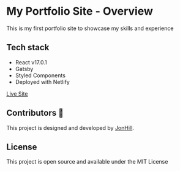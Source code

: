 # My Portfolio Site - Overview

This is my first portfolio site to showcase my skills and experience

## Tech stack

- React v17.0.1
- Gatsby
- Styled Components
- Deployed with Netlify

[Live Site](https://jonhill.netlify.app/)

## Contributors :sparkler:

This project is designed and developed by [JonHill](https://github.com/jondhill333).

## License

This project is open source and available under the MIT License
